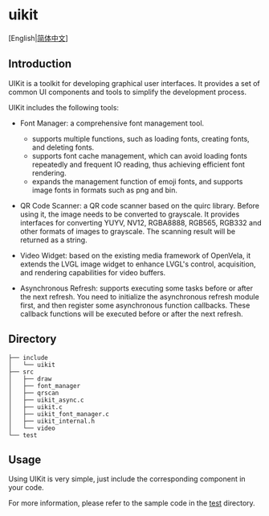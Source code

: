 # uikit

[English|[简体中文](./README_zh-cn.md)]

## Introduction

UIKit is a toolkit for developing graphical user interfaces. It provides a set of common UI components and tools to simplify the development process.

UIKit includes the following tools:
- Font Manager: a comprehensive font management tool.
    - supports multiple functions, such as loading fonts, creating fonts, and deleting fonts.
    - supports font cache management, which can avoid loading fonts repeatedly and frequent IO reading, thus achieving efficient font rendering.
    - expands the management function of emoji fonts, and supports image fonts in formats such as png and bin.

- QR Code Scanner: a QR code scanner based on the quirc library. Before using it, the image needs to be converted to grayscale. It provides interfaces for converting YUYV, NV12, RGBA8888, RGB565, RGB332 and other formats of images to grayscale. The scanning result will be returned as a string.

- Video Widget: based on the existing media framework of OpenVela, it extends the LVGL image widget to enhance LVGL's control, acquisition, and rendering capabilities for video buffers.

- Asynchronous Refresh: supports executing some tasks before or after the next refresh. You need to initialize the asynchronous refresh module first, and then register some asynchronous function callbacks. These callback functions will be executed before or after the next refresh.

## Directory

```
├── include
│   └── uikit
├── src
│   ├── draw
│   ├── font_manager
│   ├── qrscan
│   ├── uikit_async.c
│   ├── uikit.c
│   ├── uikit_font_manager.c
│   ├── uikit_internal.h
│   └── video
└── test
```

## Usage

Using UIKit is very simple, just include the corresponding component in your code.

For more information, please refer to the sample code in the [test](./test) directory.